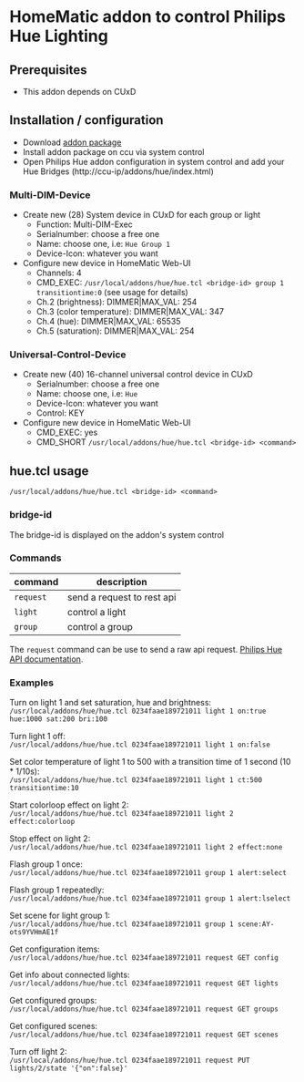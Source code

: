 # HomeMatic addon to control Philips Hue Lighting

## Prerequisites
* This addon depends on CUxD

## Installation / configuration
* Download [addon package](https://github.com/j-a-n/homematic-addon-hue/raw/master/hm-hue.tar.gz)
* Install addon package on ccu via system control
* Open Philips Hue addon configuration in system control and add your Hue Bridges (http://ccu-ip/addons/hue/index.html)

### Multi-DIM-Device
* Create new (28) System device in CUxD for each group or light
  * Function: Multi-DIM-Exec
  * Serialnumber: choose a free one
  * Name: choose one, i.e: `Hue Group 1`
  * Device-Icon: whatever you want
* Configure new device in HomeMatic Web-UI
  * Channels: 4
  * CMD_EXEC: `/usr/local/addons/hue/hue.tcl <bridge-id> group 1 transitiontime:0` (see usage for details)
  * Ch.2 (brightness): DIMMER|MAX_VAL: 254
  * Ch.3 (color temperature): DIMMER|MAX_VAL: 347
  * Ch.4 (hue): DIMMER|MAX_VAL: 65535
  * Ch.5 (saturation): DIMMER|MAX_VAL: 254

### Universal-Control-Device
* Create new (40) 16-channel universal control device in CUxD
  * Serialnumber: choose a free one
  * Name: choose one, i.e: `Hue`
  * Device-Icon: whatever you want
  * Control: KEY
* Configure new device in HomeMatic Web-UI
  * CMD_EXEC: yes
  * CMD_SHORT `/usr/local/addons/hue/hue.tcl <bridge-id> <command>`

## hue.tcl usage
`/usr/local/addons/hue/hue.tcl <bridge-id> <command>`

### bridge-id
The bridge-id is displayed on the addon's system control

### Commands

command        | description
---------------| -----------------------------
`request`      | send a request to rest api
`light`        | control a light
`group`        | control a group

The `request` command can be use to send a raw api request.
[Philips Hue API documentation](https://developers.meethue.com/philips-hue-api).

### Examples
Turn on light 1 and set saturation, hue and brightness:  
`/usr/local/addons/hue/hue.tcl 0234faae189721011 light 1 on:true hue:1000 sat:200 bri:100`

Turn light 1 off:  
`/usr/local/addons/hue/hue.tcl 0234faae189721011 light 1 on:false`

Set color temperature of light 1 to 500 with a transition time of 1 second (10 * 1/10s):  
`/usr/local/addons/hue/hue.tcl 0234faae189721011 light 1 ct:500 transitiontime:10`

Start colorloop effect on light 2:  
`/usr/local/addons/hue/hue.tcl 0234faae189721011 light 2 effect:colorloop`

Stop effect on light 2:  
`/usr/local/addons/hue/hue.tcl 0234faae189721011 light 2 effect:none`

Flash group 1 once:  
`/usr/local/addons/hue/hue.tcl 0234faae189721011 group 1 alert:select`

Flash group 1 repeatedly:  
`/usr/local/addons/hue/hue.tcl 0234faae189721011 group 1 alert:lselect`

Set scene for light group 1:  
`/usr/local/addons/hue/hue.tcl 0234faae189721011 group 1 scene:AY-ots9YVHmAE1f`

Get configuration items:  
`/usr/local/addons/hue/hue.tcl 0234faae189721011 request GET config`

Get info about connected lights:  
`/usr/local/addons/hue/hue.tcl 0234faae189721011 request GET lights`

Get configured groups:  
`/usr/local/addons/hue/hue.tcl 0234faae189721011 request GET groups`

Get configured scenes:  
`/usr/local/addons/hue/hue.tcl 0234faae189721011 request GET scenes`

Turn off light 2:  
`/usr/local/addons/hue/hue.tcl 0234faae189721011 request PUT lights/2/state '{"on":false}'`

